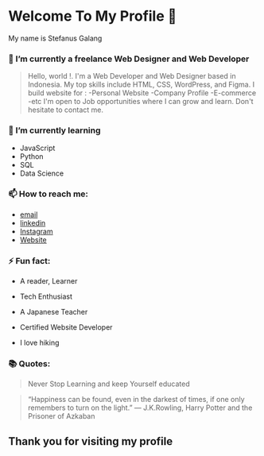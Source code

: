 # Welcome To My Profile 👋

My name is Stefanus Galang 

### 🔭 I’m currently a freelance Web Designer and Web Developer

>Hello, world !. I'm a Web Developer and Web Designer based in Indonesia. My top skills include HTML, CSS, WordPress, and Figma. 
>I build website for :
  -Personal Website
  -Company Profile
  -E-commerce
  -etc 
>I'm open to Job opportunities where I can grow and learn. Don't hesitate to contact me. 

### 🌱 I’m currently learning 

- JavaScript
- Python 
- SQL 
- Data Science

### 📫 How to reach me: 

- [email](mailto:project.bikinweb@gmail.com)
- [linkedin]( https://id.linkedin.com/in/stefanus-galang-wiby-listyanto-87bb411b9 )
- [Instagram](https://www.instagram.com/st_galang/) 
- [Website](https://stefanusgalang.github.io/)

### ⚡ Fun fact: 

- A reader, Learner

- Tech Enthusiast

- A Japanese Teacher 

-  Certified Website Developer 

- I love hiking


### 📚 Quotes:

> Never Stop Learning and keep Yourself educated 

> “Happiness can be found, even in the darkest of times, if one only remembers to turn on the light.”
― J.K.Rowling, Harry Potter and the Prisoner of Azkaban

## Thank you for visiting my profile
